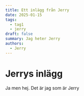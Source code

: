 ```yaml
---
title: Ett inlägg från Jerry
date: 2025-01-15
tags:
  - tag1
  - jerry
draft: false
summary: Jag heter Jerry
authors:
  - Jerry
---
```


# Jerrys inlägg

Ja men hej. Det är jag som är Jerry
